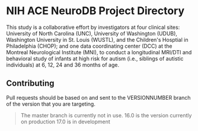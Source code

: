 # NIH ACE NeuroDB Project Directory

This study is a collaborative effort by investigators at four clinical sites: University of North Carolina (UNC), University of Washington (UDUB), Washington University in St. Louis (WUSTL), and the Children's Hosptial in Philadelphia (CHOP); and one data coordinating center (DCC) at the Montreal Neurological Institute (MNI), to conduct a longitudinal MRI/DTI and behavioral study of infants at high risk for autism (i.e., siblings of autistic individuals) at 6, 12, 24 and 36 months of age.

## Contributing
Pull requests should be based on and sent to the VERSIONNUMBER branch of the version that you are targeting.

> The master branch is currently not in use.
> 16.0 is the version currently on production
> 17.0 is in development